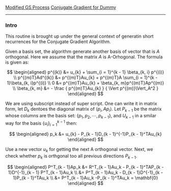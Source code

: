 [Modified GS Process](../AMATH%20584%20Numerical%20Linear%20Algebra/QR%20Decomposition/Modified%20GS%20Process.md)
[Conjugate Gradient for Dummy](../AMATH%20515%20Optimization%20Fundamentals/Conjugate%20Gradient%20for%20Dummy.md)


---
### **Intro**

This routine is brought up under the general context of generatin short recurrences for the Conjugate Gradient Algorithm. 

Given a basis set, the algorithm generate another basis of vector that is $A$ orthogonal. Here we assume that the matrix $A$ is A-Orhogonal. The formula is given as: 

$$
\begin{aligned}
    p^{(k)} &= u_{k} + \sum_{i = 1}^{k - 1}
        \beta_{k, i} p^{(i)}
    \\
    p^{(m)T}Ad^{(k)} &= p^{(m)T}Au_{k} + p^{(m)T}A 
        \sum_{i = 1}^{k - 1}\beta_{k, i}p^{(i)}
    \\
    0 &= p^{(m)T}Au_{k} + \beta_{k, m}p^{(m)T}Ap^{(m)}
    \\
    \beta_{k, m} &= 
    - \frac
    {
        p^{(m)T}Au_{k}
    }
    {
        \Vert p^{(m)}\Vert_A^2
    }
\end{aligned}
$$

We are using subscript instead of super script. One can write it in matrix form, let $D_k$ dentoes the diagonal matrix of $\langle p_i, Ap_i\rangle$. Let $P_{k - 1}$ be the matrix whose columns are the basis set: $\{p_1, p_2, \cdots,p_{k - 1}\}$, and $U_{k - 1}$ in a smilar way for the basis $\{u_i\}_{i = 1}^{k - 1}$ then: 

$$
\begin{aligned}
    p_k &= u_{k} - P_{k - 1}D_{k - 1}^{-1}P_{k - 1}^TAu_{k}
\end{aligned}
$$

Use a new vector $u_k$ for getting the next A orthogonal vector. Next, we check whether $p_k$ is orthgonal too all previous directions $P_{k - 1}$. 

$$
\begin{aligned}
    P^T_{k - 1}Ap_k &= R^T_{k - 1}Au_k - 
    P_{k - 1}^TAP_{k - 1}D^{-1}_{k - 1} P^T_{k - 1}Au_k
    \\
    &= P^T_{k - 1}Au_k - D_{k - 1}D^{-1}_{k - 1}P_{k - 1}^TAu_k
    \\
    &= P^T_{k - 1}Au_k -P_{k - 1}^TAu_k = \mathbf{0}
\end{aligned}
$$







